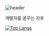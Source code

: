 
![header](https://capsule-render.vercel.app/api?type=wave&color=auto&height=200&section=header&text=recordmystory&fontSize=90)

개발자를 꿈꾸는 지우

[![Top Langs](https://github-readme-stats.vercel.app/api/top-langs/?username=recordmystory&langs_count=8)](https://github.com/recordmystory/github-readme-stats)

